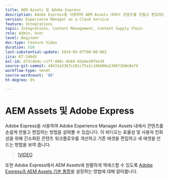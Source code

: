 ```yaml
---
title: AEM Assets 및 Adobe Express
description: Adobe Express을 사용하여 AEM Assets 내에서 콘텐츠를 만들고 편집하는 방법에 대해 알아봅니다.
version: Experience Manager as a Cloud Service
feature: Integrations
topic: Integrations, Content Management, Content Supply Chain
role: Admin, User
level: Beginner
doc-type: Feature Video
duration: 510
last-substantial-update: 2024-05-07T00:00:00Z
jira: KT-14645
exl-id: d73c4bdc-c1ff-498c-9584-93e6e39f5e39
source-git-commit: 48433a5367c281cf5a1c106b08a1306f1b0e8ef4
workflow-type: tm+mt
source-wordcount: '88'
ht-degree: 0%

---
```


# AEM Assets 및 Adobe Express

Adobe Express을 사용하여 Adobe Experience Manager Assets 내에서 콘텐츠를 손쉽게 만들고 편집하는 방법을 살펴볼 수 있습니다. 이 비디오는 효율성 및 사용자 친화성을 위해 간소화된 콘텐츠 워크플로우를 개선하고 기존 에셋을 편집하고 새 에셋을 만드는 방법을 보여 줍니다.

>[!VIDEO](https://video.tv.adobe.com/v/3444083/?learn=on&captions=kor)

또한 Adobe Express에서 AEM Assets에 원활하게 액세스할 수 있도록 [Adobe Express과 AEM Assets 기본 통합](https://experienceleague.adobe.com/ko/docs/experience-manager-cloud-service/content/assets/integration-adobe-express/native-integration-adobe-express)을 설정하는 방법에 대해 알아봅니다.
